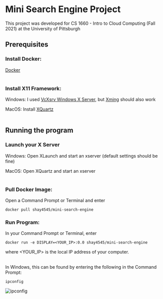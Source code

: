 # Mini Search Engine Project
This project was developed for CS 1660 - Intro to Cloud Computing (Fall 2021) at the University of Pittsburgh

## **Prerequisites**

### Install Docker:
[Docker](https://www.docker.com/products/docker-desktop)<br/><br/>

### Install X11 Framework:
Windows: I used [VcXsrv Windows X Server](https://sourceforge.net/projects/vcxsrv/), but [Xming](https://sourceforge.net/projects/xming/) should also work

MacOS: Install [XQuartz](https://www.xquartz.org/)<br/><br/>

## **Running the program**

### Launch your X Server
Windows: Open XLaunch and start an xserver (default settings should be fine)

MacOS: Open XQuartz and start an xserver<br/><br/>

### Pull Docker Image:
Open a Command Prompt or Terminal and enter
```
docker pull shay4545/mini-search-engine
```

### Run Program:
In your Command Prompt or Terminal, enter
```
docker run -e DISPLAY=<YOUR_IP>:0.0 shay4545/mini-search-engine
```

where <YOUR_IP> is the local IP address of your computer.<br/><br/>

In Windows, this can be found by entering the following in the Command Prompt:
```
ipconfig
```

![ipconfig](https://user-images.githubusercontent.com/71043322/139515114-f02a3718-a06a-405d-816e-9f3f3d7b4c1c.PNG)

